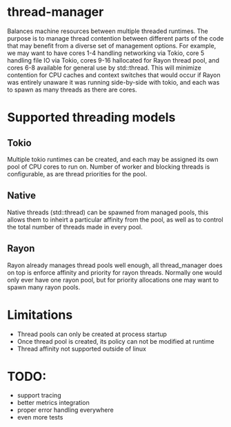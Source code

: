 # thread-manager
Balances machine resources between multiple threaded runtimes. The purpose is to manage thread contention
between different parts of the code that may
benefit from a diverse set of management options. For example, we may want to have cores 1-4 handling
networking via Tokio, core 5 handling file IO via Tokio, cores 9-16 hallocated for Rayon thread pool,
and cores 6-8 available for general use by std::thread. This will minimize contention for CPU caches
and context switches that would occur if Rayon was entirely unaware it was running side-by-side with
tokio, and each was to spawn as many threads as there are cores.

# Supported threading models
## Tokio
Multiple tokio runtimes can be created, and each may be assigned its own pool of CPU cores to run on.
Number of worker and blocking threads is configurable, as are thread priorities for the pool.

## Native
Native threads (std::thread) can be spawned from managed pools, this allows them to inheirt a particular
affinity from the pool, as well as to
control the total number of threads made in every pool.

## Rayon
Rayon already manages thread pools well enough, all thread_manager does on top is enforce affinity and
priority for rayon threads. Normally one would only ever have one rayon pool, but for priority allocations
one may want to spawn many rayon pools.

# Limitations

 * Thread pools can only be created at process startup
 * Once thread pool is created, its policy can not be modified at runtime
 * Thread affinity not supported outside of linux

# TODO:

 * support tracing
 * better metrics integration
 * proper error handling everywhere
 * even more tests
